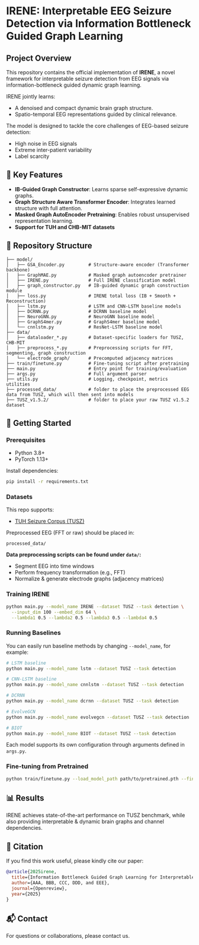 # IRENE: Interpretable EEG Seizure Detection via Information Bottleneck Guided Graph Learning

## Project Overview

This repository contains the official implementation of **IRENE**, a novel framework for interpretable seizure detection from EEG signals via information-bottleneck guided dynamic graph learning.

IRENE jointly learns:

* A denoised and compact dynamic brain graph structure.
* Spatio-temporal EEG representations guided by clinical relevance.

The model is designed to tackle the core challenges of EEG-based seizure detection:

* High noise in EEG signals
* Extreme inter-patient variability
* Label scarcity

## 🧪 Key Features

* **IB-Guided Graph Constructor**: Learns sparse self-expressive dynamic graphs.
* **Graph Structure Aware Transformer Encoder**: Integrates learned structure with full attention.
* **Masked Graph AutoEncoder Pretraining**: Enables robust unsupervised representation learning.
* **Support for TUH and CHB-MIT datasets**

## 📁 Repository Structure

```
├── model/
│   ├── GSA_Encoder.py         # Structure-aware encoder (Transformer backbone)
│   ├── GraphMAE.py            # Masked graph autoencoder pretrainer
│   ├── IRENE.py               # Full IRENE classification model
│   ├── graph_constructor.py   # IB-guided dynamic graph construction module
│   ├── loss.py                # IRENE total loss (IB + Smooth + Reconstruction)
│   ├── lstm.py                # LSTM and CNN-LSTM baseline models
│   ├── DCRNN.py               # DCRNN baseline model
│   ├── NeuroGNN.py            # NeuroGNN baseline model
│   ├── GraphS4mer.py          # GraphS4mer baseline model
│   └── cnnlstm.py             # ResNet-LSTM baseline model
├── data/
│   ├── dataloader_*.py        # Dataset-specific loaders for TUSZ, CHB-MIT
│   ├── preprocess_*.py        # Preprocessing scripts for FFT, segmenting, graph construction
│   └── electrode_graph/       # Precomputed adjacency matrices
├── train/finetune.py          # Fine-tuning script after pretraining
├── main.py                    # Entry point for training/evaluation
├── args.py                    # Full argument parser
├── utils.py                   # Logging, checkpoint, metrics utilities
├── processed_data/            # folder to place the preprocessed EEG data from TUSZ, which will then sent into models
├── TUSZ_v1.5.2/               # folder to place your raw TUSZ v1.5.2 dataset
```

## 🚀 Getting Started

### Prerequisites

* Python 3.8+
* PyTorch 1.13+

Install dependencies:

```bash
pip install -r requirements.txt
```

### Datasets

This repo supports:

* [TUH Seizure Corpus (TUSZ)](https://www.isip.piconepress.com/projects/tuh_eeg/html/downloads.shtml)

Preprocessed EEG (FFT or raw) should be placed in:

```
processed_data/
```

**Data preprocessing scripts can be found under `data/`:**

* Segment EEG into time windows
* Perform frequency transformation (e.g., FFT)
* Normalize & generate electrode graphs (adjacency matrices)

### Training IRENE

```bash
python main.py --model_name IRENE --dataset TUSZ --task detection \
  --input_dim 100 --embed_dim 64 \
  --lambda1 0.5 --lambda2 0.5 --lambda3 0.5 --lambda4 0.5
```

### Running Baselines

You can easily run baseline methods by changing `--model_name`, for example:

```bash
# LSTM baseline
python main.py --model_name lstm --dataset TUSZ --task detection

# CNN-LSTM baseline
python main.py --model_name cnnlstm --dataset TUSZ --task detection

# DCRNN
python main.py --model_name dcrnn --dataset TUSZ --task detection

# EvolveGCN
python main.py --model_name evolvegcn --dataset TUSZ --task detection

# BIOT
python main.py --model_name BIOT --dataset TUSZ --task detection
```

Each model supports its own configuration through arguments defined in `args.py`.

### Fine-tuning from Pretrained

```bash
python train/finetune.py --load_model_path path/to/pretrained.pth --fine_tune
```

## 📊 Results

IRENE achieves state-of-the-art performance on TUSZ benchmark, while also providing interpretable & dynamic brain graphs and channel dependencies.

## 🧩 Citation

If you find this work useful, please kindly cite our paper:

```bibtex
@article{2025irene,
  title={Information Bottleneck Guided Graph Learning for Interpretable EEG Seizure Detection},
  author={AAA, BBB, CCC, DDD, and EEE},
  journal={Openreview},
  year={2025}
}
```


## 📬 Contact

<!-- For questions or collaborations, please contact [Lincan Li](mailto:ll24bb@fsu.edu).-->
For questions or collaborations, please contact us.




